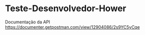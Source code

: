 # Teste-Desenvolvedor-Hower
Documentação da API
https://documenter.getpostman.com/view/12904086/2s9YC5yCqe

